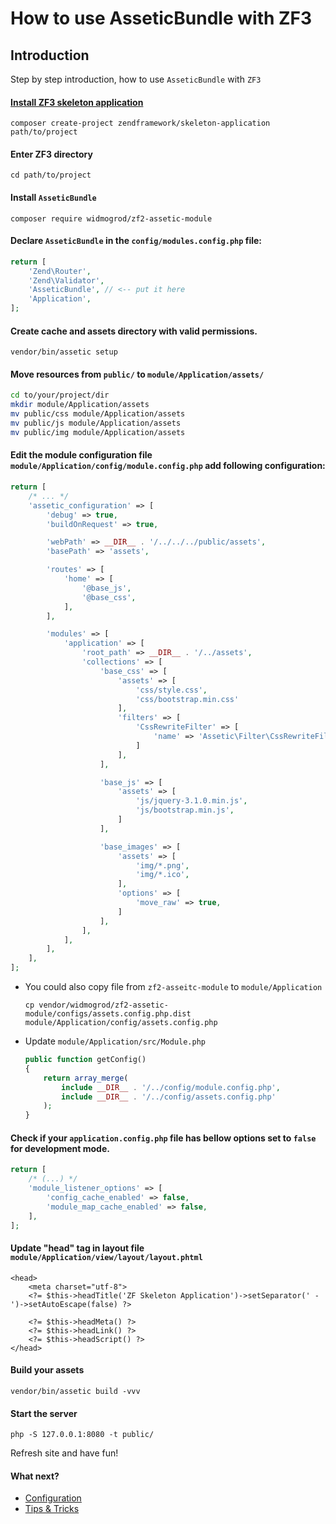# How to use AsseticBundle with ZF3
## Introduction
Step by step introduction, how to use `AsseticBundle` with `ZF3`

#### [Install ZF3 skeleton application](https://github.com/zendframework/ZendSkeletonApplication)
```
composer create-project zendframework/skeleton-application path/to/project
```

#### Enter ZF3 directory
```
cd path/to/project
```

#### Install `AsseticBundle`
```
composer require widmogrod/zf2-assetic-module
```

#### Declare `AsseticBundle` in the `config/modules.config.php` file:
```php
return [
    'Zend\Router',
    'Zend\Validator',
    'AsseticBundle', // <-- put it here
    'Application',
];
```

#### Create cache and assets directory with valid permissions.
```
vendor/bin/assetic setup
```

#### Move resources from `public/` to `module/Application/assets/`
```bash
cd to/your/project/dir
mkdir module/Application/assets
mv public/css module/Application/assets
mv public/js module/Application/assets
mv public/img module/Application/assets
```

#### Edit the module configuration file `module/Application/config/module.config.php` add following configuration:

``` php
return [
    /* ... */
    'assetic_configuration' => [
        'debug' => true,
        'buildOnRequest' => true,

        'webPath' => __DIR__ . '/../../../public/assets',
        'basePath' => 'assets',

        'routes' => [
            'home' => [
                '@base_js',
                '@base_css',
            ],
        ],

        'modules' => [
            'application' => [
                'root_path' => __DIR__ . '/../assets',
                'collections' => [
                    'base_css' => [
                        'assets' => [
                            'css/style.css',
                            'css/bootstrap.min.css'
                        ],
                        'filters' => [
                            'CssRewriteFilter' => [
                                'name' => 'Assetic\Filter\CssRewriteFilter'
                            ]
                        ],
                    ],

                    'base_js' => [
                        'assets' => [
                            'js/jquery-3.1.0.min.js',
                            'js/bootstrap.min.js',
                        ]
                    ],

                    'base_images' => [
                        'assets' => [
                            'img/*.png',
                            'img/*.ico',
                        ],
                        'options' => [
                            'move_raw' => true,
                        ]
                    ],
                ],
            ],
        ],
    ],
];
```

- You could also copy file from `zf2-asseitc-module` to `module/Application`
  ```
  cp vendor/widmogrod/zf2-assetic-module/configs/assets.config.php.dist module/Application/config/assets.config.php
  ```
- Update `module/Application/src/Module.php` 
  ```php
  public function getConfig()
  {
      return array_merge(
          include __DIR__ . '/../config/module.config.php',
          include __DIR__ . '/../config/assets.config.php'
      );
  }
  ```

#### Check if your `application.config.php` file has bellow options set to `false` for development mode.
```php
return [
    /* (...) */
    'module_listener_options' => [
        'config_cache_enabled' => false,
        'module_map_cache_enabled' => false,
    ],
];
```

#### Update "head" tag in layout file `module/Application/view/layout/layout.phtml` 
```
<head>
    <meta charset="utf-8">
    <?= $this->headTitle('ZF Skeleton Application')->setSeparator(' - ')->setAutoEscape(false) ?>

    <?= $this->headMeta() ?>
    <?= $this->headLink() ?>
    <?= $this->headScript() ?>
</head>
```

#### Build your assets
```
vendor/bin/assetic build -vvv
```

#### Start the server
```
php -S 127.0.0.1:8080 -t public/
```

Refresh site and have fun!


#### What next?
- [Configuration](https://github.com/widmogrod/zf2-assetic-module/blob/master/docs/config.md)
- [Tips & Tricks](https://github.com/widmogrod/zf2-assetic-module/blob/master/docs/tips.md)

